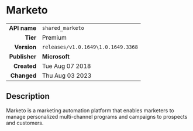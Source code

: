 # Marketo
| | |
|-:|-|
|**API name**|`shared_marketo`|
|**Tier**|Premium|
|**Version**|`releases/v1.0.1649\1.0.1649.3368`|
|**Publisher**|**Microsoft**|
|**Created**|Tue Aug 07 2018|
|**Changed**|Thu Aug 03 2023|

## Description
Marketo is a marketing automation platform that enables marketers to manage personalized multi-channel programs and campaigns to prospects and customers.
